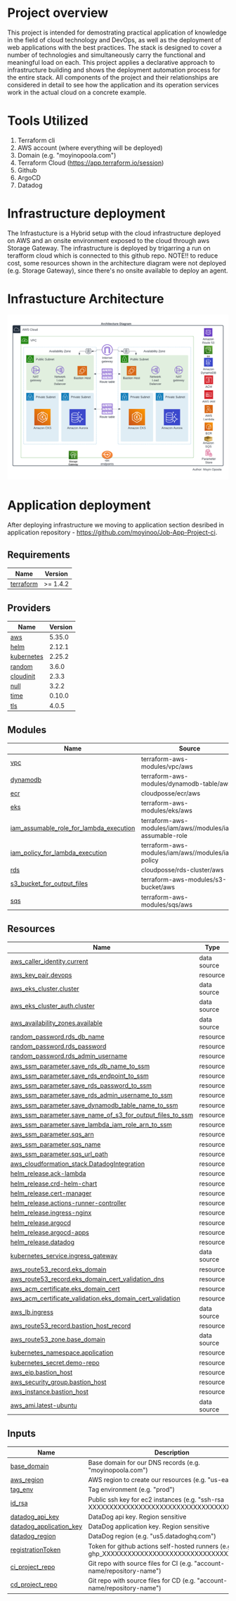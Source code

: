<!-- BEGIN_TF_DOCS -->
# Project overview

This project is intended for demostrating practical application of knowledge in the field of cloud technology and DevOps, as well as the deployment of web applications with the best practices. The stack is designed to cover a number of technologies and simultaneously carry the functional and meaningful load on each. This project applies a declarative approach to infrastructure building and shows the deployment automation process for the entire stack. All components of the project and their relationships are considered in detail to see how the application and its operation services work in the actual cloud on a concrete example.

# Tools Utilized

1. Terraform cli 
2. AWS account (where everything will be deployed)
3. Domain (e.g. "moyinopoola.com")
4. Terraform Cloud (https://app.terraform.io/session)
5. Github 
6. ArgoCD
7. Datadog

# Infrastructure deployment

The Infrastucture is a Hybrid setup with the cloud infrastructure deployed on AWS and an onsite environment exposed to the cloud through aws Storage Gateway. The infrastructure is deployed by trigarring a run on terafform cloud which is connected to this github repo. 
NOTE!! to reduce cost, some resources shown in the architecture diagram were not deployed (e.g. Storage Gateway), since there's no onsite available to deploy an agent. 

# Infrastucture Architecture
![Screenshot](img/CloudArchitecture.png)

# Application deployment

After deploying infrastructure we moving to application section desribed in application repository - https://github.com/moyinoo/Job-App-Project-ci.



## Requirements

| Name | Version |
|------|---------|
| <a name="requirement_terraform"></a> [terraform](https://developer.hashicorp.com/terraform/install) | >= 1.4.2 |

## Providers

| Name | Version |
|------|---------|
| <a name="provider_aws"></a> [aws](https://registry.terraform.io/providers/hashicorp/aws/latest/docs) | 5.35.0 |
| <a name="provider_helm"></a> [helm](https://registry.terraform.io/providers/hashicorp/helm/latest/docs) | 2.12.1 |
| <a name="provider_kubernetes"></a> [kubernetes](https://registry.terraform.io/providers/hashicorp/kubernetes/latest/docs) | 2.25.2 |
| <a name="provider_random"></a> [random](https://registry.terraform.io/providers/hashicorp/random/latest/docs) | 3.6.0 |
| <a name="provider_cloudinit"></a> [cloudinit](https://registry.terraform.io/providers/hashicorp/cloudinit/latest/docs) | 2.3.3 |
| <a name="provider_null"></a> [null](https://registry.terraform.io/providers/hashicorp/null/latest/docs) | 3.2.2 |
| <a name="provider_time"></a> [time](https://registry.terraform.io/providers/hashicorp/time/latest/docs) | 0.10.0 |
| <a name="provider_tls"></a> [tls](https://registry.terraform.io/providers/hashicorp/tls/latest/docs) | 4.0.5 |

## Modules

| Name | Source | Version |
|------|--------|---------|
| <a name="module_vpc"></a> [vpc](https://registry.terraform.io/modules/terraform-aws-modules/vpc/aws/latest) | terraform-aws-modules/vpc/aws | 5.5.1 |
| <a name="module_dynamodb"></a> [dynamodb](https://registry.terraform.io/modules/terraform-aws-modules/dynamodb-table/aws/latest) | terraform-aws-modules/dynamodb-table/aws | 4.0.0 |
| <a name="module_ecr"></a> [ecr](https://registry.terraform.io/modules/cloudposse/ecr/aws/latest) | cloudposse/ecr/aws | 0.40.0 |
| <a name="module_eks"></a> [eks](https://registry.terraform.io/modules/terraform-aws-modules/eks/aws/latest) | terraform-aws-modules/eks/aws | 20.2.1 |
| <a name="module_iam_assumable_role_for_lambda_execution"></a> [iam\_assumable\_role\_for\_lambda\_execution](https://registry.terraform.io/modules/terraform-aws-modules/iam/aws/latest/submodules/iam-assumable-role) | terraform-aws-modules/iam/aws//modules/iam-assumable-role | 5.33.1 |
| <a name="module_iam_policy_for_lambda_execution"></a> [iam\_policy\_for\_lambda\_execution](https://registry.terraform.io/modules/terraform-aws-modules/iam/aws/latest) | terraform-aws-modules/iam/aws//modules/iam-policy | ~> 5.33.1 |
| <a name="module_rds"></a> [rds](https://registry.terraform.io/modules/cloudposse/rds-cluster/aws/latest) | cloudposse/rds-cluster/aws | 1.7.0 |
| <a name="module_s3_bucket_for_output_files"></a> [s3\_bucket\_for\_output\_files](https://registry.terraform.io/modules/terraform-aws-modules/s3-bucket/aws/latest) | terraform-aws-modules/s3-bucket/aws | 4.1.0 |
| <a name="module_sqs"></a> [sqs](https://registry.terraform.io/modules/terraform-aws-modules/sqs/aws/latest) | terraform-aws-modules/sqs/aws | 4.1.0 |

## Resources

| Name | Type |
|------|------|
| [aws_caller_identity.current](https://registry.terraform.io/providers/hashicorp/aws/latest/docs/data-sources/caller_identity) | data source |
| [aws_key_pair.devops](https://registry.terraform.io/providers/hashicorp/aws/latest/docs/resources/key_pair) | resource |
| [aws_eks_cluster.cluster](https://registry.terraform.io/providers/hashicorp/aws/latest/docs/data-sources/eks_cluster) | data source |
| [aws_eks_cluster_auth.cluster](https://registry.terraform.io/providers/hashicorp/aws/latest/docs/data-sources/eks_cluster_auth) | data source |
| [aws_availability_zones.available](https://registry.terraform.io/providers/hashicorp/aws/latest/docs/data-sources/availability_zones) | data source |
| [random_password.rds_db_name](https://registry.terraform.io/providers/hashicorp/random/latest/docs/resources/password) | resource |
| [random_password.rds_password](https://registry.terraform.io/providers/hashicorp/random/latest/docs/resources/password) | resource |
| [random_password.rds_admin_username](https://registry.terraform.io/providers/hashicorp/random/latest/docs/resources/password) | resource |
| [aws_ssm_parameter.save_rds_db_name_to_ssm](https://registry.terraform.io/providers/hashicorp/aws/latest/docs/resources/ssm_parameter) | resource |
| [aws_ssm_parameter.save_rds_endpoint_to_ssm](https://registry.terraform.io/providers/hashicorp/aws/latest/docs/resources/ssm_parameter) | resource |
| [aws_ssm_parameter.save_rds_password_to_ssm](https://registry.terraform.io/providers/hashicorp/aws/latest/docs/resources/ssm_parameter) | resource |
| [aws_ssm_parameter.save_rds_admin_username_to_ssm](https://registry.terraform.io/providers/hashicorp/aws/latest/docs/resources/ssm_parameter) | resource |
| [aws_ssm_parameter.save_dynamodb_table_name_to_ssm](https://registry.terraform.io/providers/hashicorp/aws/latest/docs/resources/ssm_parameter) | resource |
| [aws_ssm_parameter.save_name_of_s3_for_output_files_to_ssm](https://registry.terraform.io/providers/hashicorp/aws/latest/docs/resources/ssm_parameter) | resource |
| [aws_ssm_parameter.save_lambda_iam_role_arn_to_ssm](https://registry.terraform.io/providers/hashicorp/aws/latest/docs/resources/ssm_parameter) | resource |
| [aws_ssm_parameter.sqs_arn](https://registry.terraform.io/providers/hashicorp/aws/latest/docs/resources/ssm_parameter) | resource |
| [aws_ssm_parameter.sqs_name](https://registry.terraform.io/providers/hashicorp/aws/latest/docs/resources/ssm_parameter) | resource |
| [aws_ssm_parameter.sqs_url_path](https://registry.terraform.io/providers/hashicorp/aws/latest/docs/resources/ssm_parameter) | resource |
| [aws_cloudformation_stack.DatadogIntegration](https://registry.terraform.io/providers/hashicorp/aws/latest/docs/resources/cloudformation_stack) | resource |
| [helm_release.ack-lambda](https://registry.terraform.io/providers/hashicorp/helm/latest/docs/resources/release) | resource |
| [helm_release.crd-helm-chart](https://registry.terraform.io/providers/hashicorp/helm/latest/docs/resources/release) | resource |
| [helm_release.cert-manager](https://registry.terraform.io/providers/hashicorp/helm/latest/docs/resources/release) | resource |
| [helm_release.actions-runner-controller](https://registry.terraform.io/providers/hashicorp/helm/latest/docs/resources/release) | resource |
| [helm_release.ingress-nginx](https://registry.terraform.io/providers/hashicorp/helm/latest/docs/resources/release) | resource |
| [helm_release.argocd](https://registry.terraform.io/providers/hashicorp/helm/latest/docs/resources/release) | resource |
| [helm_release.argocd-apps](https://registry.terraform.io/providers/hashicorp/helm/latest/docs/resources/release) | resource |
| [helm_release.datadog](https://registry.terraform.io/providers/hashicorp/helm/latest/docs/resources/release) | resource |
| [kubernetes_service.ingress_gateway](https://registry.terraform.io/providers/hashicorp/kubernetes/latest/docs/data-sources/service) | data source |
| [aws_route53_record.eks_domain](https://registry.terraform.io/providers/hashicorp/aws/latest/docs/resources/route53_record) | resource |
| [aws_route53_record.eks_domain_cert_validation_dns](https://registry.terraform.io/providers/hashicorp/aws/latest/docs/resources/route53_record) | resource |
| [aws_acm_certificate.eks_domain_cert](https://registry.terraform.io/providers/hashicorp/aws/latest/docs/resources/acm_certificate) | resource |
| [aws_acm_certificate_validation.eks_domain_cert_validation](https://registry.terraform.io/providers/hashicorp/aws/latest/docs/resources/acm_certificate_validation) | resource |
| [aws_lb.ingress](https://registry.terraform.io/providers/hashicorp/aws/latest/docs/data-sources/lb) | data source |
| [aws_route53_record.bastion_host_record](https://registry.terraform.io/providers/hashicorp/aws/latest/docs/resources/route53_record) | resource |
| [aws_route53_zone.base_domain](https://registry.terraform.io/providers/hashicorp/aws/latest/docs/data-sources/route53_zone) | data source |
| [kubernetes_namespace.application](https://registry.terraform.io/providers/hashicorp/kubernetes/latest/docs/resources/namespace) | resource |
| [kubernetes_secret.demo-repo](https://registry.terraform.io/providers/hashicorp/kubernetes/latest/docs/resources/secret) | resource |
| [aws_eip.bastion_host](https://registry.terraform.io/providers/hashicorp/aws/latest/docs/resources/eip) | resource |
| [aws_security_group.bastion_host](https://registry.terraform.io/providers/hashicorp/aws/latest/docs/resources/security_group) | resource |
| [aws_instance.bastion_host](https://registry.terraform.io/providers/hashicorp/aws/latest/docs/resources/instance) | resource |
| [aws_ami.latest-ubuntu](https://registry.terraform.io/providers/hashicorp/aws/latest/docs/data-sources/ami) | data source |

## Inputs

| Name | Description | Type | Default | Required |
|------|-------------|------|---------|:--------:|
| <a name="input_base_domain"></a> [base\_domain](#input\_base\_domain) | Base domain for our DNS records (e.g. "moyinopoola.com") | `string` | n/a | yes |
| <a name="input_aws_region"></a> [aws\_region](#input\_aws\_region) | AWS region to create our resources (e.g. "us-east-1") | `string` | n/a | yes |
| <a name="input_tag_env"></a> [tag\_env](#input\_tag\_env) | Tag environment (e.g. "prod") | `string` | n/a | yes |
| <a name="input_id_rsa"></a> [id\_rsa](#input\_id\_rsa) | Public ssh key for ec2 instances (e.g. "ssh-rsa XXXXXXXXXXXXXXXXXXXXXXXXXXXXXXXXXXXX...") | `string` | n/a | yes |
| <a name="input_datadog_api_key"></a> [datadog\_api\_key](#input\_datadog\_api\_key) | DataDog api key. Region sensitive | `string` | n/a | yes |
| <a name="input_datadog_application_key"></a> [datadog\_application\_key](#input\_datadog\_application\_key) | DataDog application key. Region sensitive | `string` | n/a | yes |
| <a name="input_datadog_region"></a> [datadog\_region](#input\_datadog\_region) | DataDog region (e.g. "us5.datadoghq.com") | `string` | n/a | yes |
| <a name="input_registrationToken"></a> [registrationToken](#input\_registrationToken) | Token for github actions self-hosted runners (e.g. ghp\_XXXXXXXXXXXXXXXXXXXXXXXXXXXXXXXXXXXX) | `string` | n/a | yes |
| <a name="input_ci_project_repo"></a> [ci\_project\_repo](#input\_ci\_project\_repo) | Git repo with source files for CI (e.g. "account-name/repository-name") | `string` | n/a | yes |
| <a name="input_cd_project_repo"></a> [cd\_project\_repo](#input\_cd\_project\_repo) | Git repo with source files for CD (e.g. "account-name/repository-name") | `string` | n/a | yes |
